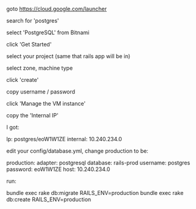 goto
https://cloud.google.com/launcher

search for 'postgres'

select 'PostgreSQL' from Bitnami

click 'Get Started'

select your project (same that rails app will be in)

select zone, machine type

click 'create'

copy username / password

click 'Manage the VM instance'

copy the 'Internal IP'

I got:

lp: postgres/eoW1W1ZE
internal: 10.240.234.0

edit your config/database.yml, change production to be:

production:
  adapter: postgresql
  database: rails-prod
  username: postgres
  password: eoW1W1ZE
  host: 10.240.234.0

run:

bundle exec rake db:migrate RAILS_ENV=production
bundle exec rake db:create RAILS_ENV=production

